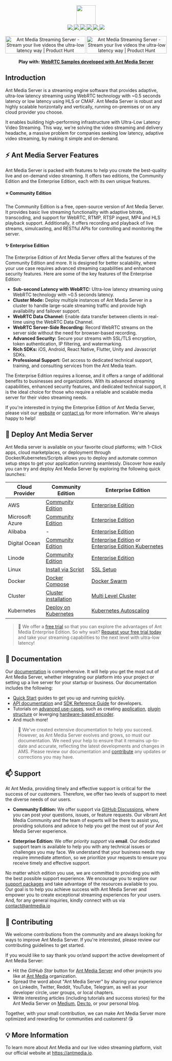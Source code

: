 <div align='center'>
   <img src="https://user-images.githubusercontent.com/54481799/95862105-16cb0e00-0d6b-11eb-9087-88888889825d.png" height="60">
</div>

<div align='center'>
   <a href="https://maven-badges.herokuapp.com/maven-central/io.antmedia/ant-media-server">
    <img src="https://maven-badges.herokuapp.com/maven-central/io.antmedia/ant-media-server/badge.svg"/>
   </a>
   <a href="https://sonarcloud.io/dashboard?id=io.antmedia%3Aant-media-server">
    <img src="https://sonarcloud.io/api/project_badges/measure?project=io.antmedia%3Aant-media-server&metric=alert_status"/>
   </a>
   <a href="https://in.linkedin.com/company/antmedia">
    <img src="https://img.shields.io/badge/LinkedIn-0077B5?style=social"/>
   </a>
   <a href="https://twitter.com/antmedia_io">
    <img src="https://img.shields.io/twitter/follow/antmedia_io?style=social"/>
   </a>
   <a href="https://travis-ci.org/ant-media/Ant-Media-Server">
    <img src="https://travis-ci.org/ant-media/Ant-Media-Server.svg?branch=master"/>
   </a>
   <a href="https://github.com/ant-media/Ant-Media-Server/blob/master/COMMUNITY_EDITION_LICENSE">
    <img src="https://img.shields.io/badge/license-Apache-blue"/>
   </a>
</div>

<div align="center">
<br />
<a href="https://www.producthunt.com/posts/ant-media-streaming-server?utm_source=badge-featured&utm_medium=badge&utm_souce=badge-ant&#0045;media&#0045;streaming&#0045;server" target="_blank"><img src="https://api.producthunt.com/widgets/embed-image/v1/top-post-badge.svg?post_id=334960&theme=light&period=daily" alt="Ant&#0032;Media&#0032;Streaming&#0032;Server - Stream&#0032;your&#0032;live&#0032;videos&#0032;the&#0032;ultra&#0045;low&#0032;latency&#0032;way | Product Hunt" style="width: 250px; height: 54px;" width="160" height="26" /></a> <a href="https://www.producthunt.com/posts/ant-media-streaming-server?utm_source=badge-featured&utm_medium=badge&utm_souce=badge-ant&#0045;media&#0045;streaming&#0045;server" target="_blank"><img src="https://api.producthunt.com/widgets/embed-image/v1/top-post-topic-badge.svg?post_id=365190&theme=light&period=monthly&topic_id=267" alt="Ant&#0032;Media&#0032;Streaming&#0032;Server - Stream&#0032;your&#0032;live&#0032;videos&#0032;the&#0032;ultra&#0045;low&#0032;latency&#0032;way | Product Hunt" style="width: 250px; height: 54px;" width="160" height="26" /></a> <br />

<strong>Play with: <a href="https://antmedia.io/webrtc-samples?utm_source=github&utm_medium=readme&utm_campaign=ams">WebRTC Samples developed with Ant Media Server</a></strong>
</div>


## Introduction

Ant Media Server is a streaming engine software that provides adaptive, ultra-low latency streaming using WebRTC technology with ~0.5 seconds latency or low latency using HLS or CMAF. Ant Media Server is robust and highly scalable horizontally and vertically, running on-premises or on any cloud provider you choose.

It enables building high-performing infrastructure with Ultra-Low Latency Video Streaming. This way, we're solving the video streaming and delivery headache, a massive problem for companies seeking low latency, adaptive video streaming, by making it simple and on-demand.

## ⚡ Ant Media Server Features

Ant Media Server is packed with features to help you create the best-quality live and on-demand video streaming. It offers two editions, the Community Edition and the Enterprise Edition, each with its own unique features.

#### ⭐️ Community Edition

The Community Edition is a free, open-source version of Ant Media Server. It provides basic live streaming functionality with adaptive bitrate, transcoding, and support for WebRTC, RTMP, RTSP ingest, MP4 and HLS playback support. Additionally, it offers recording and playback of live streams, simulcasting, and RESTful APIs for controlling and monitoring the server.

#### ✨ Enterprise Edition

The Enterprise Edition of Ant Media Server offers all the features of the Community Edition and more. It is designed for better scalability, where your use case requires advanced streaming capabilities and enhanced security features. Here are some of the key features of the Enterprise Edition:

- **Sub-second Latency with WebRTC:** Ultra-low latency streaming using WebRTC technology with ~0.5 seconds latency.
- **Cluster Mode:** Deploy multiple instances of Ant Media Server in a cluster to handle large-scale streaming traffic and provide high availability and failover support.
- **WebRTC Data Channel:** Enable data transfer between clients in real-time using the WebRTC Data Channel.
- **WebRTC Server-Side Recording:** Record WebRTC streams on the server side without the need for browser-based recording.
- **Advanced Security:** Secure your streams with SSL/TLS encryption, token authentication, IP filtering, and watermarking.
- **Rich SDKs:** iOS, Android, React Native, Flutter, Unity and Javascript SDKs.
- **Professional Support:** Get access to dedicated technical support, training, and consulting services from the Ant Media team.

The Enterprise Edition requires a license, and it offers a range of additional benefits to businesses and organizations. With its advanced streaming capabilities, enhanced security features, and dedicated technical support, it is the ideal choice for those who require a reliable and scalable media server for their video streaming needs.

If you're interested in trying the Enterprise Edition of Ant Media Server, please visit our [website](https://antmedia.io) or [contact us](mailto:contact@antmedia.io) for more information. We're always happy to help!


## 🚀 Deploy Ant Media Server

Ant Media server is available on your favorite cloud platforms; with 1-Click apps, cloud marketplaces, or deployment through Docker/Kubernetes/Scripts allows you to deploy and automate common setup steps to get your application running seamlessly. Discover how easily you can try and deploy Ant Media Server by exploring the following quick launches:


| Cloud Provider  | Community Edition | Enterprise Edition  |
| -------------- | -------------- | ------------- |
| AWS  | [Community Edition](https://aws.amazon.com/marketplace/pp/prodview-okmynlgwgvq6w)  | [Enterprise Edition](https://aws.amazon.com/marketplace/pp/prodview-464ritgzkzod6)  |
| Microsoft Azure  | [Community Edition](https://azuremarketplace.microsoft.com/en-us/marketplace/apps/antmedia.ams_community_edition)  | [Enterprise Edition](https://azuremarketplace.microsoft.com/en-us/marketplace/apps/antmedia.ant_media_server_enterprise)  |
| Alibaba  | - | [Enterprise Edition](https://marketplace.alibabacloud.com/products/56712002/sgcmjj00031246.html)  |
| Digital Ocean  | [Community Edition](https://marketplace.digitalocean.com/apps/ant-media-server-community-edition)  | [Enterprise Edition](https://marketplace.digitalocean.com/apps/ant-media-server-enterprise-edition) or [Enterprise Edition Kubernetes](https://marketplace.digitalocean.com/apps/ant-media-server-enterprise)  |
| Linode  | [Community Edition](https://www.linode.com/marketplace/apps/ant-media/ant-media-community-edition/)  | [Enterprise Edition](https://www.linode.com/marketplace/apps/ant-media/ant-media-enterprise-edition/)  |
| Linux  | [Install via  Script](https://antmedia.io/docs/guides/installing-on-linux/installing-ams-on-linux/)  | [SSL Setup](https://antmedia.io/docs/guides/installing-on-linux/setting-up-ssl/)  |
| Docker  | [Docker Compose](hhttps://antmedia.io/docs/guides/clustering-and-scaling/docker/docker-and-docker-compose-installation/)  | [Docker Swarm](https://antmedia.io/docs/guides/clustering-and-scaling/docker/docker-swarm/)  |
| Cluster  | [Cluster installation](https://antmedia.io/docs/guides/clustering-and-scaling/cluster-installation/)  | [Multi Level Cluster](https://antmedia.io/docs/guides/clustering-and-scaling/multi-level-cluster/)  |
| Kubernetes  | [Deploy on Kubernetes](https://antmedia.io/docs/guides/clustering-and-scaling/kubernetes/deploy-ams-on-kubernetes/)  | [Kubernetes Autoscaling](https://antmedia.io/docs/guides/clustering-and-scaling/kubernetes/kubernetes-autoscaling/)  |
 
> 📌 We offer a [free trial](https://antmedia.io/free-trial/) so that you can explore the advantages of Ant Media Enterprise Edition. So why wait? [Request your free trial today](https://antmedia.io/self-hosted-free-trial/) and take your streaming capabilities to the next level with ultra-low latency!


## 📄 Documentation

Our [documentation](https://antmedia.io/docs) is comprehensive. It will help you get the most out of Ant Media Server, whether integrating our platform into your project or setting up a live server for your startup or business. Our documentation includes the following:

- [Quick Start](https://antmedia.io/docs/quick-start/) guides to get you up and running quickly.
- [API documentation](https://antmedia.io/docs/category/rest-api-guide/) and [SDK Reference Guide](https://antmedia.io/docs/sdk-reference/) for developers.
- Tutorials on [advanced use-cases](https://antmedia.io/docs/category/advanced-usage/), such as creating [application](https://antmedia.io/docs/guides/advanced-usage/create-new-application/), [plugin structure](https://antmedia.io/docs/guides/advanced-usage/introduction-plugin-structure/) or leverging [hardware-based encoder](https://antmedia.io/docs/guides/advanced-usage/using-nvidia-hardware-based-encoder-on-docker/). 
- And much more!

> 📝 We've created extensive documentation to help you succeed. However, as Ant Media Server evolves and grows, so must our documentation. We need your help to ensure that it remains up-to-date and accurate, reflecting the latest developments and changes in AMS. Please review our documentation and [contribute](https://github.com/ant-media/ant-media-documentation/) any updates or corrections you may have.
 
## 📫 Support

At Ant Media, providing timely and effective support is critical for the success of our customers. Therefore, we offer two levels of support to meet the diverse needs of our users.

- **Community Edition:** We offer support via [GitHub Discussions](https://github.com/orgs/ant-media/discussions), where you can post your questions, issues, or feature requests. Our vibrant Ant Media Community and the team of experts will be there to assist you, providing solutions and advice to help you get the most out of your Ant Media Server experience.

- **Enterprise Edition:** We offer _priority support_ via **email**. Our dedicated support team is available to help you with any technical issues or challenges you may face. We understand that your business needs may require immediate attention, so we prioritize your requests to ensure you receive timely and effective support.

No matter which edition you use, we are committed to providing you with the best possible support experience. We encourage you to explore our [support packages](https://antmedia.io/support-packages/) and take advantage of the resources available to you. Our goal is to help you achieve success with Ant Media Server and empower you to create exceptional streaming experiences for your users. And, for any general inquiries, kindly connect with us via [contact@antmedia.io](mailto:contact@antmedia.io)

## 🤝 Contributing

We welcome contributions from the community and are always looking for ways to improve Ant Media Server. If you're interested, please review our contributing guidelines to get started.

If you would like to say thank you or/and support the active development of Ant Media Server: 
- Hit the *GitHub Star* button for [Ant Media Server](https://github.com/ant-media/Ant-Media-Server/) and other projects you like at [Ant Media](https://github.com/ant-media/) organization.
- Spread the word about "Ant Media Server" by sharing your experience on LinkedIn, Twitter, Reddit, YouTube, Telegram, as well as your developer circle, user groups, or local chapters. 
- Write interesting articles (including tutorials and success stories) for the Ant Media Server on [Medium](https://medium.com/), [Dev.to](https://dev.to/), or your personal blog.

Together, with your small contribution, we can make Ant Media Server more optimized and rewarding for communities and customers! 😘

## 💡 More Information

To learn more about Ant Media and our live video streaming platform, visit our official website at https://antmedia.io.

